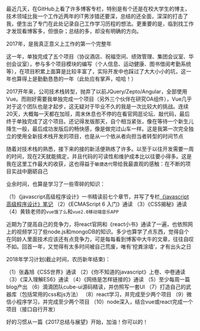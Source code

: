 最近几天，在GitHub上看了许多博客专栏，特别是有个还是在校大学生的博主，技术领域比我一个工作近两年的IT男涉猎还要深，总结的还全面，深深的打击了我，便生出了专门在此处记录自己工作学习历程的想法。更重要的是，临到找工作才发现看博客多，但很杂；总结的多，却没有明确的方向。

2017年，是我真正意义上工作的第一个完整年

这一年，单独完成了五个项目（协议酒店、祝福空间、绩效管理、集团会议室、华创会议室），参与多个项目模块的编写（个人信息、运动健康、图书借阅考勤系统等），在项目积累上面算是比较丰富了，实际开发中也踩过了大大小小的坑，这一年也算得上是勤勤恳恳的一年（此处应有掌声，哈哈！）

2017开年来，公司技术栈转型，抛弃了以前JQuery/Zepto/Angular，全部使用Vue。而刚好需要我单独完成一个项目（另外三个伙伴在研究OA组件），Vue几乎对于这个团队也是才起步，这无疑对于毕业不久的我是一次比较大的挑战。连续20天，大概每一天都在加班，周末休息也不停的在看官网逛论坛、敲代码，最后终于单独完成了这个项目。还记得发版那天，自个相当紧张，像在等待一个新生儿降生一般，最后成功发版后的畅快感，像是做完过山车一样。这是我第一次完全独立的使用全新技术栈开发的项目，也是从一个依从者向担当者转型的时间节点

随着对技术栈的熟悉，接下来的接的新活便熟练了许多。以至于以往开发需要一周的时间，现在2天就能搞定，并且代码的可读性和维护成本比以往要小得多。这是我在这里工作最大的收获，这也得益于`敏捷迭代`带给我最直观的感触：在不断的项目实战中磨砺自己

业余时间，也算是学习了一些零碎的知识：

（1）《javascript高级程序设计》一书精读前七个章节，并写了专栏[《javascript高级程序设计》笔记](https://segmentfault.com/blog/tecxiong)
（2）《ECMAScript 6 入门》通读
（3）《CSS揭秘》通读
（4）黄轶老师的`vue饿了么`和`vue2.0移动端音乐APP`

近期为了提高自己的竞争力，将react官网和《react小书》通读了一遍，也依照网上的视频学习了些node.js和mongoDB的知识。多少也算学了点东西，觉得自个在同龄人里面技术应该还有点竞争力，可是每每看到博客中大牛的文章，往往自叹不如。回首一年，又觉得有太多时间被自己荒废，唯有‘挖粪涂墙’，才有出头之日

2018年学习计划(截止时间，农历新年结束)：

（1）张鑫旭《CSS世界》通读
（2）《你不知道的javascript》上卷、中卷通读
（3）《深入理解ES6》通读
（4）《网络是怎样链接的》通读
（5）至少每周一篇blog产出
（6）滴滴团队cube-ui源码精读，并仿照写一套UI
（7）打造自己的武器库（包括常用的css和js方法）
（8）react学习，并完成至少两个项目
（9）微信小程序学习，并完成至少两个项目
（10）node深入，结合vue或react完成一个项目（接口自行开发）

好的习惯从一篇《2017总结与展望》开始，加油！你可以的！
